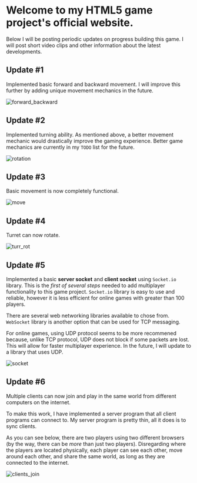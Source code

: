 # Welcome to my HTML5 game project's official website.

Below I will be posting periodic updates on progress building this game. I will post short video clips and other information about the latest developments.  

## Update #1
Implemented basic forward and backward movement. I will improve this further by adding unique movement mechanics in the future.

![forward_backward](https://user-images.githubusercontent.com/22569153/125556230-15b26343-25dd-4f58-bd36-7db463c46b55.gif)

## Update #2
Implemented turning ability. As mentioned above, a better movement mechanic would drastically improve the gaming experience. Better game mechanics are currently in my `TODO` list for the future. 

![rotation](https://user-images.githubusercontent.com/22569153/125557500-10d98679-1fa3-47e4-b5c8-9886950be3ab.gif)

## Update #3
Basic movement is now completely functional.

![move](https://user-images.githubusercontent.com/22569153/125558399-0cdcc371-688f-4b97-8955-2f51d42b7d0a.gif)

## Update #4
Turret can now rotate.

![turr_rot](https://user-images.githubusercontent.com/22569153/125559013-1ec4ebce-9b42-4958-bf55-add9a611a244.gif)

## Update #5
Implemented a basic **server socket** and **client socket** using `Socket.io` library. This is the *first of several steps* needed to add multiplayer functionality to this game project. `Socket.io` library is easy to use and reliable, however it is less efficient for online games with greater than 100 players. 

There are several web networking libraries available to chose from. `WebSocket` library is another option that can be used for TCP messaging.

For online games, using UDP protocol seems to be more recommened because, unlike TCP protocol, UDP does not block if some packets are lost. This will allow for faster multiplayer experience. In the future, I will update to a library that uses UDP.

![socket](https://user-images.githubusercontent.com/22569153/126570785-d0426907-502e-49c8-bed1-35a1f5a50fa9.gif)

## Update #6
Multiple clients can now join and play in the same world from different computers on the internet.

To make this work, I have implemented a server program that all client programs can connect to. My server program is pretty thin, all it does is to sync clients.

As you can see below, there are two players using two different browsers (by the way, there can be *more* than just two players). Disregarding where the players are located physically, each player can see each other, move around each other, and share the same world, as long as they are connected to the internet.

![clients_join](https://user-images.githubusercontent.com/22569153/126854444-6949aa46-2227-42c4-a010-def56f1ba0a3.gif)
